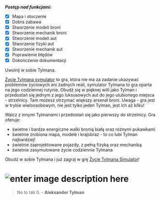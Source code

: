 ***Postęp nad funkcjami:***

 - [x] Mapa i otoczenie
 - [x] Dobra zabawa
 - [x] Stworzenie modeli broni
 - [x] Stworzenie mechanik broni
 - [x] Stworzenie modeli aut
 - [x] Stworzenie fizyki aut
 - [x] Stworzenie mechanik aut
 - [x] Poprawienie błędów
 - [x] Dokończenie dokumentacji

Uwolnij w sobie Tylmana.

[Życie Tylmana symulator](https://www.roblox.com/games/9862281355/ycie-Tylmana-symulator) to gra, która nie ma za zadanie ukazywać problemów życiowych ani żadnych reali, symulator Tylmana to gra oparta na jego codziennej rutynie. Obudź się w pięknej willi jako Tylman i przedostań się jednym z jego luksusowych aut do jego ulubionego miejsca - strzelnicy. Tam możesz otrzymać większy arsenał broni. Uwaga - gra jest w trybie wieloosobowym, nie jest tylko jeden Tylman, jest ich aż kilku!

Walcz z innymi Tylmanami i przedostań się jako pierwszy do strzelnicy. Gra oferuje:
- świetne i bardzo energiczne walki bronią białą oraz różnymi pukawkami
- świetnie zrobiona mapa, modele i krajobraz - to co lubi Tylman najbardziej!
- świetnie zaprojektowane pojazdy, z pełną fizyką oraz mechaniką
- świetnie zasymulowane życie codziennie Tylmana

Obudź w sobie Tylmana i już zagraj w grę [Życie Tylmana Simulator](https://www.roblox.com/games/9862281355/ycie-Tylmana-symulator)!

# ![enter image description here](https://i.imgur.com/dTx643j.png)

> No to tak 0. - **Aleksander Tylman**

